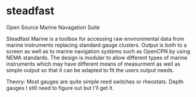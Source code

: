 # steadfast
Open Source Marine Navagation Suite

Steadfast Marine is a toolbox for accessing raw environmental data from marine instruments replacing standard gauge clusters. Output is both to a screen as well as to marine navigation systems such as OpenCPN by using NEMA standards. The design is modular to allow different types of marine instruments which may have different means of measurment as well as simple output so that it can be adapted to fit the users output needs.

Theory: Most gauges are quite simple reed switches or rheostats. Depth gauges I still need to figure out but I'll get it.
